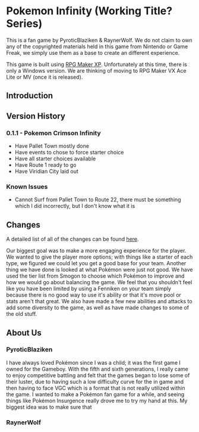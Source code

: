 # Pokemon Infinity (Working Title? Series)

This is a fan game by PyroticBlaziken & RaynerWolf. We do not claim to own any of the copyrighted materials held in this game from Nintendo or Game Freak, we simply use them as a base to create an different experience.

This game is built using [RPG Maker XP](http://www.rpgmakerweb.com/products/programs/rpg-maker-xp). Unfortunately at this time, there is only a Windows version. We are thinking of moving to RPG Maker VX Ace Lite or MV (once it is released).

## Introduction

## Version History

### 0.1.1 - Pokemon Crimson Infinity
- Have Pallet Town mostly done
- Have events to chose to force starter choice
- Have all starter choices available
- Have Route 1 ready to go
- Have Viridian City laid out

### Known Issues
- Cannot Surf from Pallet Town to Route 22, there must be something which I did incorrectly, but I don't know what it is

## Changes

A detailed list of all of the changes can be found [here](http://www.google.com/).

Our biggest goal was to make a more engaging experience for the player. We wanted to give the player more options; with things like a starter of each type, we figured we could let you get a good base for your team. Another thing we have done is looked at what Pokémon were just not good. We have used the tier list from Smogon to choose which Pokémon to improve and how we would go about balancing the game. We feel that you shouldn't feel like you have been limited by using a Fenniken on your team simply because there is no good way to use it's ability or that it's move pool or stats aren't that great. We also have made a few new abilities and attacks to add some diversity to the game, as well as have made changes to some of the old stuff.

## About Us

### PyroticBlaziken

I have always loved Pokémon since I was a child; it was the first game I owned for the Gameboy. With the fifth and sixth generations, I really came to enjoy competitive battling and felt that the games began to lose some of their luster, due to having such a low difficulty curve for the in game and then having to face VGC which is a format that is not really utilized within the game. I wanted to make a Pokémon fan game for a while, and seeing things like Pokémon Insurgence really drove me to try my hand at this. My biggest idea was to make sure that 

### RaynerWolf
